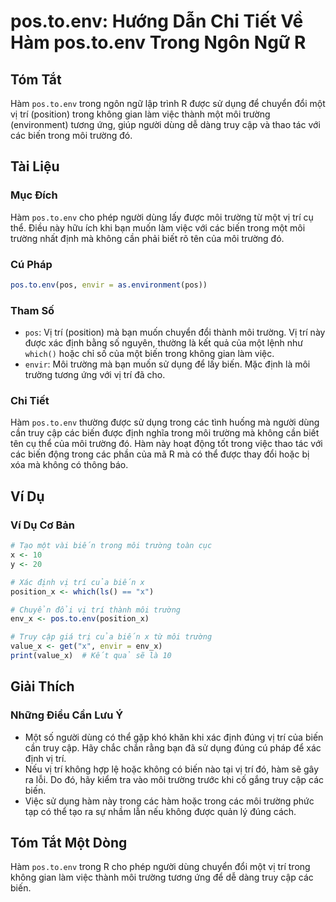 <!--
Meta Description: # pos.to.env: Hướng Dẫn Chi Tiết Về Hàm pos.to.env Trong Ngôn Ngữ R ## Tóm Tắt Hàm `pos.to.env` trong ngôn ngữ lập trình R được sử dụng để chuyển đổi ...
Meta Keywords: môi, trường, trong, biến, trí
-->

# pos.to.env: Hướng Dẫn Chi Tiết Về Hàm pos.to.env Trong Ngôn Ngữ R

## Tóm Tắt
Hàm `pos.to.env` trong ngôn ngữ lập trình R được sử dụng để chuyển đổi một vị trí (position) trong không gian làm việc thành một môi trường (environment) tương ứng, giúp người dùng dễ dàng truy cập và thao tác với các biến trong môi trường đó.

## Tài Liệu
### Mục Đích
Hàm `pos.to.env` cho phép người dùng lấy được môi trường từ một vị trí cụ thể. Điều này hữu ích khi bạn muốn làm việc với các biến trong một môi trường nhất định mà không cần phải biết rõ tên của môi trường đó.

### Cú Pháp
```R
pos.to.env(pos, envir = as.environment(pos))
```

### Tham Số
- `pos`: Vị trí (position) mà bạn muốn chuyển đổi thành môi trường. Vị trí này được xác định bằng số nguyên, thường là kết quả của một lệnh như `which()` hoặc chỉ số của một biến trong không gian làm việc.
- `envir`: Môi trường mà bạn muốn sử dụng để lấy biến. Mặc định là môi trường tương ứng với vị trí đã cho.

### Chi Tiết
Hàm `pos.to.env` thường được sử dụng trong các tình huống mà người dùng cần truy cập các biến được định nghĩa trong môi trường mà không cần biết tên cụ thể của môi trường đó. Hàm này hoạt động tốt trong việc thao tác với các biến động trong các phần của mã R mà có thể được thay đổi hoặc bị xóa mà không có thông báo.

## Ví Dụ
### Ví Dụ Cơ Bản
```R
# Tạo một vài biến trong môi trường toàn cục
x <- 10
y <- 20

# Xác định vị trí của biến x
position_x <- which(ls() == "x")

# Chuyển đổi vị trí thành môi trường
env_x <- pos.to.env(position_x)

# Truy cập giá trị của biến x từ môi trường
value_x <- get("x", envir = env_x)
print(value_x)  # Kết quả sẽ là 10
```

## Giải Thích
### Những Điều Cần Lưu Ý
- Một số người dùng có thể gặp khó khăn khi xác định đúng vị trí của biến cần truy cập. Hãy chắc chắn rằng bạn đã sử dụng đúng cú pháp để xác định vị trí.
- Nếu vị trí không hợp lệ hoặc không có biến nào tại vị trí đó, hàm sẽ gây ra lỗi. Do đó, hãy kiểm tra vào môi trường trước khi cố gắng truy cập các biến.
- Việc sử dụng hàm này trong các hàm hoặc trong các môi trường phức tạp có thể tạo ra sự nhầm lẫn nếu không được quản lý đúng cách.

## Tóm Tắt Một Dòng
Hàm `pos.to.env` trong R cho phép người dùng chuyển đổi một vị trí trong không gian làm việc thành môi trường tương ứng để dễ dàng truy cập các biến.